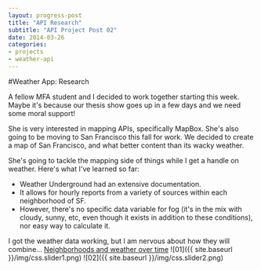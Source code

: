 ```yaml
---
layout: progress-post
title: "API Research"
subtitle: "API Project Post 02"
date: 2014-03-26
categories:
- projects
- weather-api
---
```


#Weather App: Research

A fellow MFA student and I decided to work together starting this week. Maybe it's because our thesis show goes up in a few days and we need some moral support!

She is very interested in mapping APIs, specifically MapBox. She's also going to be moving to San Francisco this fall for work. We decided to create a map of San Francisco, and what better content than its wacky weather.

She's going to tackle the mapping side of things while I get a handle on weather. Here's what I've learned so far:

- Weather Underground had an extensive documentation. 
- It allows for hourly reports from a variety of sources within each neighborhood of SF. 
- However, there's no specific data variable for fog (it's in the mix with cloudy, sunny, etc, even though it exists in addition to these conditions), nor easy way to calculate it.

I got the weather data working, but I am nervous about how they will combine...
[Neighborhoods and weather over time](http://jsbin.com/zahute/49)
![01]({{ site.baseurl }}/img/css.slider1.png)
![02]({{ site.baseurl }}/img/css.slider2.png)